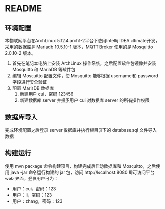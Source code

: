# README

## 环境配置

本物联网平台在ArchLinux 5.12.4.arch1-2平台下使用Intellij IDEA ultimate开发，采用的数据库是 Mariadb 10.5.10-1 版本，MQTT Broker 使用的是 Mosquitto 2.0.10-2 版本。

1. 首先在笔记本电脑上安装 ArchLinux 操作系统，之后配置软件包镜像并安装 Mosquitto 和 MariaDB 等软件包
2. 编辑 Mosquitto 配置文件，使 Mosquitto 能够根据 username 和 password 字段进行安全验证
3. 配置 MariaDB 数据库
   1. 新建用户 cui，密码 123456
   2. 新建数据库 server 并授予用户 cui 对数据库 server 的所有操作权限

## 数据库导入

完成环境配置之后登录 server 数据库并执行根目录下的 database.sql 文件导入数据

## 构建运行

使用 mvn package 命令构建项目，构建完成后启动数据库和 Mosquitto，之后使用 java -jar 命令运行构建的 jar 包，访问 http://localhost:8080 即可访问平台 web 界面。登录用户可为：

- 用户：cui，密码：123
- 用户：li，密码：123
- 用户：zhang，密码：123


